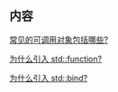 
## 内容

[常见的可调用对象包括哪些?](可调用对象.md)

[为什么引入 std::function?](可调用对象包装器.md)

[为什么引入 std::bind?](可调用对象绑定器.md)

